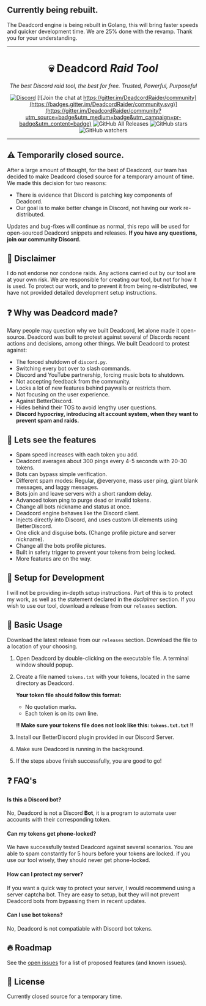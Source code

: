 ## Currently being rebuilt.
The Deadcord engine is being rebuilt in Golang, this will bring faster speeds and quicker development time. We are 25% done with the revamp. Thank you for your understanding.

---

<div align="center">

# 💀 Deadcord *Raid Tool*
*The best Discord raid tool, the best for free. Trusted, Powerful, Purposeful*

[![Discord](https://discordapp.com/api/guilds/917833325681463296/widget.png?style=shield)](https://discord.gg/NbvMn8hE4Q) [![Join the chat at https://gitter.im/DeadcordRaider/community](https://badges.gitter.im/DeadcordRaider/community.svg)](https://gitter.im/DeadcordRaider/community?utm_source=badge&utm_medium=badge&utm_campaign=pr-badge&utm_content=badge)
![GitHub All Releases](https://img.shields.io/github/downloads/Galaxzy345/Deadcord/total?color=black) ![GitHub stars](https://img.shields.io/github/stars/Galaxzy345/Deadcord?style=social) ![GitHub watchers](https://img.shields.io/github/watchers/Galaxzy345/Deadcord?style=social)

</div>

---

## ⚠️ Temporarily closed source.
After a large amount of thought, for the best of Deadcord, our team has decided to make Deadcord closed source for a temporary amount of time.
We made this decision for two reasons:

* There is evidence that Discord is patching key components of Deadcord.
* Our goal is to make better change in Discord, not having our work re-distributed.

Updates and bug-fixes will continue as normal, this repo will be used for open-sourced 
Deadcord snippets and releases. **If you have any questions, join our community Discord.**

## 🚨 Disclaimer
I do not endorse nor condone raids. Any actions carried out by our tool are at your own risk. We are responsible for creating our tool, but not for how it is used.
To protect our work, and to prevent it from being re-distributed, we have not provided detailed development setup instructions.

## ❓ Why was Deadcord made?
Many people may question why we built Deadcord, let alone made it open-source. Deadcord was built to protest against several of Discords recent actions and decisions, among other things. We built Deadcord to protest against:

* The forced shutdown of `discord.py`.
* Switching every bot over to slash commands.
* Discord and YouTube partnership, forcing music bots to shutdown.
* Not accepting feedback from the community.
* Locks a lot of new features behind paywalls or restricts them.
* Not focusing on the user experience.
* Against BetterDiscord.
* Hides behind their TOS to avoid lengthy user questions.
* **Discord hypocrisy, introducing alt account system, when they want to prevent spam and raids.**

## 🚀 Lets see the features
* Spam speed increases with each token you add.
* Deadcord averages about 300 pings every 4-5 seconds with 20-30 tokens.
* Bots can bypass simple verification.
* Different spam modes: Regular, @everyone, mass user ping, giant blank messages, and laggy messages. 
* Bots join and leave servers with a short random delay. 
* Advanced token ping to purge dead or invalid tokens.
* Change all bots nickname and status at once.
* Deadcord engine behaves like the Discord client.
* Injects directly into Discord, and uses custom UI elements using BetterDiscord.
* One click and disguise bots. (Change profile picture and server nickname).
* Change all the bots profile pictures.
* Built in safety trigger to prevent your tokens from being locked.
* More features are on the way.

## 🏁 Setup for Development

I will not be providing in-depth setup instructions. Part of this is to protect my work, as well as the statement declared in the *dsclaimer* section. If you wish to use our tool, download a release from our `releases` section.

## 🧰 Basic Usage

Download the latest release from our `releases` section. Download the file to a location of your choosing.

1. Open Deadcord by double-clicking on the executable file. A terminal window should popup.

2. Create a file named `tokens.txt` with your tokens, located in the same directory as Deadcord.
   
   **Your token file should follow this format:**
    * No quotation marks.
    * Each token is on its own line.

   **!! Make sure your tokens file does not look like this: `tokens.txt.txt` !!**
    
3. Install our BetterDiscord plugin provided in our Discord Server.

4. Make sure Deadcord is running in the background.

4. If the steps above finish successfully, you are good to go!

## ❓ FAQ's

#### Is this a Discord bot?
No, Deadcord is not a Discord **Bot**, it is a program to automate user accounts with their corresponding token.

#### Can my tokens get phone-locked?
We have successfully tested Deadcord against several scenarios. You are able to spam constantly for 5 hours before your tokens are locked. if you use our tool wisely, they should never get phone-locked.

#### How can I protect my server?
If you want a quick way to protect your server, I would recommend using a server captcha bot. They are easy to setup, but they will not prevent Deadcord bots from bypassing them in recent updates.

#### Can I use bot tokens?
No, Deadcord is not compatiable with Discord bot tokens.

## 🔥 Roadmap

See the [open issues](https://github.com/Galaxzy345/Deadcord/issues) for a list of proposed features (and known issues).

## 📜 License

Currently closed source for a temporary time.
